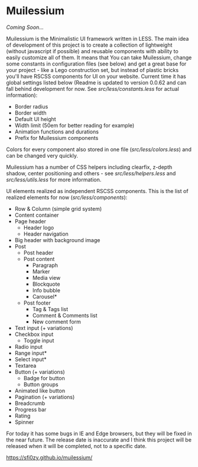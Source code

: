 # Muilessium
*Coming Soon...*

Muilessium is the Minimalistic UI framework written in LESS. The main idea of development of this project is to create a collection of lightweight (without javascript if possible) and reusable components with ability to easily customize all of them. It means that You can take Muilessium, change some constants in configuration files (see below) and get a great base for your project - like a Lego construction set, but instead of plastic bricks you'll have RSCSS components for UI on your website. Current time it has global settings listed below (Readme is updated to version 0.0.62 and can fall behind development for now. See *src/less/constants.less* for actual information):

 - Border radius
 - Border width
 - Default UI height
 - Width limit (50em for better reading for example)
 - Animation functions and durations
 - Prefix for Muilessium components

Colors for every component also stored in one file (*src/less/colors.less*) and can be changed very quickly.

Muilessium has a number of CSS helpers including clearfix, z-depth shadow, center positioning and others - see *src/less/helpers.less* and *src/less/utils.less* for more information.

UI elements realized as independent RSCSS components. This is the list of realized elements for now (*src/less/components*):

 - Row & Column (simple grid system)
 - Content container
 - Page header
   - Header logo
   - Header navigation
 - Big header with background image
 - Post
   - Post header
   - Post content
     - Paragraph
     - Marker
     - Media view
     - Blockquote
     - Info bubble
     - Carousel\*
   - Post footer
     - Tag & Tags list
     - Comment & Comments list
     - New comment form
 - Text input (+ variations)
 - Checkbox input
   - Toggle input
 - Radio input
 - Range input\*
 - Select input\*
 - Textarea
 - Button (+ variations)
   - Badge for button
   - Button groups
 - Animated like button
 - Pagination (+ variations)
 - Breadcrumb
 - Progress bar
 - Rating
 - Spinner

For today it has some bugs in IE and Edge browsers, but they will be fixed in the near future. The release date is inaccurate and I think this project will be released when it will be completed, not to a specific date.

https://sfi0zy.github.io/muilessium/